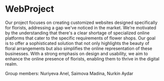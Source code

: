 # WebProject

Our project focuses on creating customized websites designed specifically for florists, addressing a gap we've noticed in the market. We're motivated by the understanding that there's a clear shortage of specialized online platforms that cater to the specific requirements of flower shops. Our goal is to offer a sophisticated solution that not only highlights the beauty of floral arrangements but also simplifies the online representation of these businesses. With a strong emphasis on design and usability, we aim to enhance the online presence of florists, enabling them to thrive in the digital realm.

Group members: Nuriyeva Anel, Saimova Madina, Nurkin Aydar

